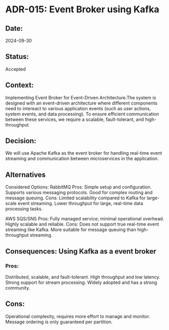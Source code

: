 # ADR-015: Event Broker using Kafka 

## Date:
2024-09-30

## Status:
Accepted

## Context: 
Implementing Event Broker for Event-Driven Architecture.The system is designed with an event-driven architecture where different components need to intereact to various application events (such as user actions, system events, and data processing). To ensure efficient communication between these services, we require a scalable, fault-tolerant, and high-throughput

## Decision:
We will use Apache Kafka as the event broker for handling real-time event streaming and communication between microservices in the application.


## Alternatives
Considered Options:
RabbitMQ
Pros:
Simple setup and configuration.
Supports various messaging protocols.
Good for complex routing and message queuing.
Cons:
Limited scalability compared to Kafka for large-scale event streaming.
Lower throughput for large, real-time data processing tasks.

AWS SQS/SNS
Pros:
Fully managed service; minimal operational overhead.
Highly scalable and reliable.
Cons:
Does not support true real-time event streaming like Kafka.
More suitable for message queuing than high-throughput streaming.

## Consequences: Using Kafka as a event broker
### Pros:
Distributed, scalable, and fault-tolerant.
High throughput and low latency.
Strong support for stream processing.
Widely adopted and has a strong community.
## Cons:
Operational complexity, requires more effort to manage and monitor.
Message ordering is only guaranteed per partition.
